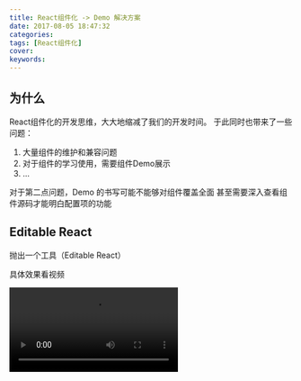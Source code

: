 ```yaml
---
title: React组件化 -> Demo 解决方案
date: 2017-08-05 18:47:32
categories:
tags: [React组件化]
cover:
keywords:
---
```


## 为什么

 React组件化的开发思维，大大地缩减了我们的开发时间。
 于此同时也带来了一些问题：
 
  1. 大量组件的维护和兼容问题
  2. 对于组件的学习使用，需要组件Demo展示
  3. ...
  
对于第二点问题，Demo 的书写可能不能够对组件覆盖全面
甚至需要深入查看组件源码才能明白配置项的功能

## Editable React

抛出一个工具（Editable React）

具体效果看视频

<video src="http://obu9je6ng.bkt.clouddn.com/editable-preview.mp4" controls="controls"/>

可以方便 “编辑” React 组件（包括 Props、State、甚至一些其他自定义数据）
并且视图进行同步更新

是不是很方便的就可以对一个组件进行深层次的剖析了！！

[Demo点我](https://m-cuttlefish.github.io/react-mhoc/page/)

- 参数
    - groupName: string  
        编辑视图的组名(默认为组件名)
    - attrNames: Array  
        需要编辑的数据keyNames, props强制支持 (默认['state'])

```jsx
import {editable} from 'react-mhoc'

@editable
class MyComponent extends React.Component {
    // ....

    // ref Api
    open() {}
}


class App extends React.Component {

    componentDidMount() {
        // not existed open
        // this.ref.open()

        // ok
        this.ref.comp.open()
    }

    render() {
        <MyComponent ref={r => this.ref = r} />
    }
}
```

## 展望

1. 后续可以定义数据（props/state/...）的描述信息，如

```jsx
import editable from 'react-mhoc/lib/editable'
import 'react-mhoc/lib/attrEditable/style.css'

@editable({groupName: 'MyComponent'})
class Component extends React.Component {
    
    static defaultProps = {
        color: 'red'
    }
    
    static propsDescription = {
        color: '我是文字的颜色配置'
    }
    
    render() {
        
    }
}
```



